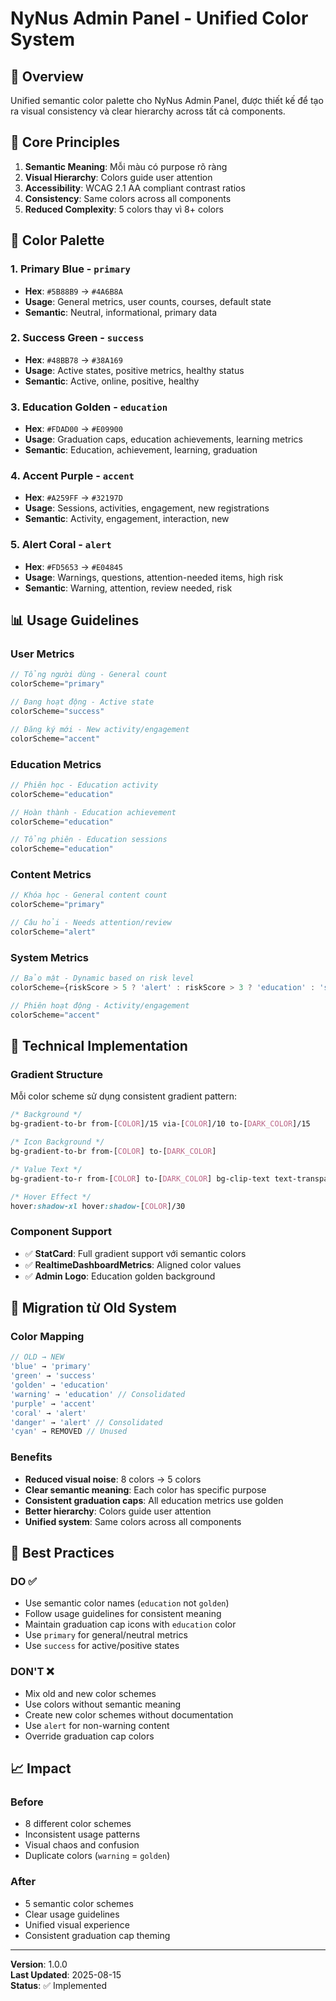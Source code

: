 # NyNus Admin Panel - Unified Color System

## 🎨 **Overview**

Unified semantic color palette cho NyNus Admin Panel, được thiết kế để tạo ra visual consistency và clear hierarchy across tất cả components.

## 🎯 **Core Principles**

1. **Semantic Meaning**: Mỗi màu có purpose rõ ràng
2. **Visual Hierarchy**: Colors guide user attention
3. **Accessibility**: WCAG 2.1 AA compliant contrast ratios
4. **Consistency**: Same colors across all components
5. **Reduced Complexity**: 5 colors thay vì 8+ colors

## 🌈 **Color Palette**

### **1. Primary Blue** - `primary`
- **Hex**: `#5B88B9` → `#4A6B8A`
- **Usage**: General metrics, user counts, courses, default state
- **Semantic**: Neutral, informational, primary data

### **2. Success Green** - `success`
- **Hex**: `#48BB78` → `#38A169`
- **Usage**: Active states, positive metrics, healthy status
- **Semantic**: Active, online, positive, healthy

### **3. Education Golden** - `education`
- **Hex**: `#FDAD00` → `#E09900`
- **Usage**: Graduation caps, education achievements, learning metrics
- **Semantic**: Education, achievement, learning, graduation

### **4. Accent Purple** - `accent`
- **Hex**: `#A259FF` → `#32197D`
- **Usage**: Sessions, activities, engagement, new registrations
- **Semantic**: Activity, engagement, interaction, new

### **5. Alert Coral** - `alert`
- **Hex**: `#FD5653` → `#E04845`
- **Usage**: Warnings, questions, attention-needed items, high risk
- **Semantic**: Warning, attention, review needed, risk

## 📊 **Usage Guidelines**

### **User Metrics**
```typescript
// Tổng người dùng - General count
colorScheme="primary"

// Đang hoạt động - Active state
colorScheme="success"

// Đăng ký mới - New activity/engagement
colorScheme="accent"
```

### **Education Metrics**
```typescript
// Phiên học - Education activity
colorScheme="education"

// Hoàn thành - Education achievement
colorScheme="education"

// Tổng phiên - Education sessions
colorScheme="education"
```

### **Content Metrics**
```typescript
// Khóa học - General content count
colorScheme="primary"

// Câu hỏi - Needs attention/review
colorScheme="alert"
```

### **System Metrics**
```typescript
// Bảo mật - Dynamic based on risk level
colorScheme={riskScore > 5 ? 'alert' : riskScore > 3 ? 'education' : 'success'}

// Phiên hoạt động - Activity/engagement
colorScheme="accent"
```

## 🎨 **Technical Implementation**

### **Gradient Structure**
Mỗi color scheme sử dụng consistent gradient pattern:

```css
/* Background */
bg-gradient-to-br from-[COLOR]/15 via-[COLOR]/10 to-[DARK_COLOR]/15

/* Icon Background */
bg-gradient-to-br from-[COLOR] to-[DARK_COLOR]

/* Value Text */
bg-gradient-to-r from-[COLOR] to-[DARK_COLOR] bg-clip-text text-transparent

/* Hover Effect */
hover:shadow-xl hover:shadow-[COLOR]/30
```

### **Component Support**
- ✅ **StatCard**: Full gradient support với semantic colors
- ✅ **RealtimeDashboardMetrics**: Aligned color values
- ✅ **Admin Logo**: Education golden background

## 🔄 **Migration từ Old System**

### **Color Mapping**
```typescript
// OLD → NEW
'blue' → 'primary'
'green' → 'success'
'golden' → 'education'
'warning' → 'education' // Consolidated
'purple' → 'accent'
'coral' → 'alert'
'danger' → 'alert' // Consolidated
'cyan' → REMOVED // Unused
```

### **Benefits**
- **Reduced visual noise**: 8 colors → 5 colors
- **Clear semantic meaning**: Each color has specific purpose
- **Consistent graduation caps**: All education metrics use golden
- **Better hierarchy**: Colors guide user attention
- **Unified system**: Same colors across all components

## 🎯 **Best Practices**

### **DO ✅**
- Use semantic color names (`education` not `golden`)
- Follow usage guidelines for consistent meaning
- Maintain graduation cap icons with `education` color
- Use `primary` for general/neutral metrics
- Use `success` for active/positive states

### **DON'T ❌**
- Mix old and new color schemes
- Use colors without semantic meaning
- Create new color schemes without documentation
- Use `alert` for non-warning content
- Override graduation cap colors

## 📈 **Impact**

### **Before**
- 8 different color schemes
- Inconsistent usage patterns
- Visual chaos and confusion
- Duplicate colors (`warning` = `golden`)

### **After**
- 5 semantic color schemes
- Clear usage guidelines
- Unified visual experience
- Consistent graduation cap theming

---

**Version**: 1.0.0  
**Last Updated**: 2025-08-15  
**Status**: ✅ Implemented
